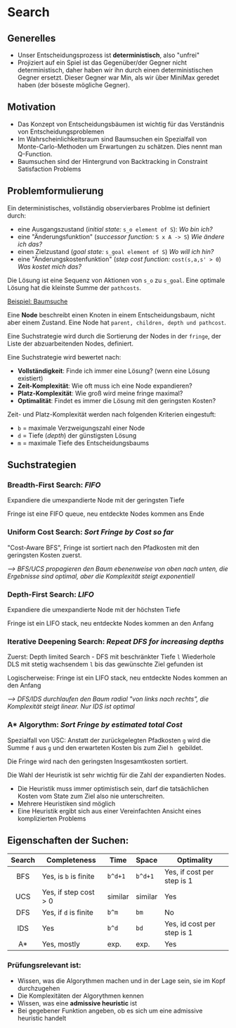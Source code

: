 # Search

## Generelles
- Unser Entscheidungsprozess ist **deterministisch**, also "unfrei"
- Projiziert auf ein Spiel ist das Gegenüber/der Gegner nicht deterministisch, daher haben wir ihn durch 
einen deterministischen Gegner ersetzt. Dieser Gegner war Min, als wir über MiniMax geredet haben (der böseste mögliche Gegner).

## Motivation
- Das Konzept von Entscheidungsbäumen ist wichtig für das Verständnis von Entscheidungsproblemen
- Im Wahrscheinlichkeitsraum sind Baumsuchen ein Spezialfall von Monte-Carlo-Methoden um Erwartungen zu schätzen. Dies nennt man Q-Function.
- Baumsuchen sind der Hintergrund von Backtracking in Constraint Satisfaction Problems 

## Problemformulierung
Ein deterministisches, vollständig observierbares Problme ist definiert durch:
- eine Ausgangszustand (*initial state:* `s_o element of S`):               *Wo bin ich?*
- eine "Änderungsfunktion" (*successor function:* `S x A -> S`)             *Wie ändere ich das?*
- einen Zielzustand (*goal state:* `s_goal element of S`)                   *Wo will ich hin?*
- eine "Änderungskostenfunktion" (*step cost function:* `cost(s,a,s' > 0`)  *Was kostet mich das?*

Die Lösung ist eine Sequenz von Aktionen von `s_o` zu `s_goal`. Eine optimale Lösung hat die kleinste Summe der `pathcosts`.

[Beispiel: Baumsuche](Inhalte/Beispiele/Tree_Cities.md)

Eine **Node** beschreibt einen Knoten in einem Entscheidungsbaum, nicht aber einem Zustand. Eine Node hat `parent, children, depth und pathcost`.

Eine Suchstrategie wird durch die Sortierung der Nodes in der `fringe`, der Liste der abzuarbeitenden Nodes, definiert.

Eine Suchstrategie wird bewertet nach:
 - **Vollständigkeit**: Finde ich immer eine Lösung? (wenn eine Lösung existiert)
 - **Zeit-Komplexität**: Wie oft muss ich eine Node expandieren?
 - **Platz-Komplexität**: Wie groß wird meine fringe maximal?
 - **Optimalität**: Findet es immer die Lösung mit den geringsten Kosten?
 
Zeit- und Platz-Komplexität werden nach folgenden Kriterien eingestuft: 
- `b` = maximale Verzweigungszahl einer Node
- `d` = Tiefe (*depth*) der günstigsten Lösung
- `m` = maximale Tiefe des Entscheidungsbaums 

## Suchstrategien
### Breadth-First Search: *FIFO*
Expandiere die umexpandierte Node mit der geringsten Tiefe

Fringe ist eine FIFO queue, neu entdeckte Nodes kommen ans Ende

### Uniform Cost Search: *Sort Fringe by Cost so far*
"Cost-Aware BFS", Fringe ist sortiert nach den Pfadkosten mit den geringsten Kosten zuerst.

*--> BFS/UCS propagieren den Baum ebenenweise von oben nach unten, die Ergebnisse sind optimal, aber die Komplexität steigt exponentiell*

### Depth-First Search: *LIFO*
Expandiere die umexpandierte Node mit der höchsten Tiefe

Fringe ist ein LIFO stack, neu entdeckte Nodes kommen an den Anfang

### Iterative Deepening Search: *Repeat DFS for increasing depths*
Zuerst: Depth limited Search - DFS mit beschränkter Tiefe `l`
Wiederhole DLS mit stetig wachsendem `l` bis das gewünschte Ziel gefunden ist

Logischerweise: Fringe ist ein LIFO stack, neu entdeckte Nodes kommen an den Anfang

*--> DFS/IDS durchlaufen den Baum radial "von links nach rechts", die Komplexität steigt linear. Nur IDS ist optimal*


### A* Algorythm: *Sort Fringe by estimated total Cost*
Spezialfall von USC: Anstatt der zurückgelegten Pfadkosten `g` wird die Summe `f` aus `g` und den erwarteten Kosten bis zum Ziel `h ` gebildet.

Die Fringe wird nach den geringsten Insgesamtkosten sortiert. 

Die Wahl der Heuristik ist sehr wichtig für die Zahl der expandierten Nodes. 
- Die Heuristik muss immer optimistisch sein, darf die tatsächlichen Kosten vom State zum Ziel also nie unterschreiten. 
- Mehrere Heuristiken sind möglich
- Eine Heuristik ergibt sich aus einer Vereinfachten Ansicht eines komplizierten Problems

## Eigenschaften der Suchen:
Search | **Completeness**   | **Time**  | **Space** | **Optimality**
:---: | ------------------- | --------- | ------- | ------ 
BFS | Yes, is `b` is finite | `b^d+1`   | `b^d+1` | Yes, if cost per step is 1 
UCS | Yes, if step cost > 0 | similar   | similar | Yes
DFS | Yes, if `d` is finite | `b^m`     | `bm`    | No
IDS | Yes                   | `b^d`     | `bd`    | Yes, id cost per step is 1
A*  | Yes, mostly           | exp.      | exp.    | Yes


### Prüfungsrelevant ist:
- Wissen, was die Algorythmen machen und in der Lage sein, sie im Kopf durchzugehen
- Die Komplexitäten der Algorythmen kennen 
- Wissen, was eine **admissive heuristic** ist
- Bei gegebener Funktion angeben, ob es sich um eine admissive heuristic handelt















